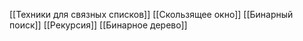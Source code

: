 [[Техники для связных списков]]
[[Скользящее окно]]
[[Бинарный поиск]]
[[Рекурсия]]
[[Бинарное дерево]]


